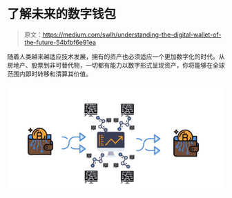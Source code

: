 # 了解未来的数字钱包

> 原文：<https://medium.com/swlh/understanding-the-digital-wallet-of-the-future-54bfbf6e91ea>

随着人类越来越适应技术发展，拥有的资产也必须适应一个更加数字化的时代。从房地产、股票到非可替代物，一切都有能力以数字形式呈现资产，你将能够在全球范围内即时转移和清算其价值。

![](img/7ac4a0990d2ba3b3128c826b307b43c5.png)